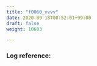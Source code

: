 ```yaml
---
title: "f0060_vvvv"
date: 2020-09-18T00:52:01+99:00
draft: false
weight: 10603

---
```


### Log reference: <no value>

```

